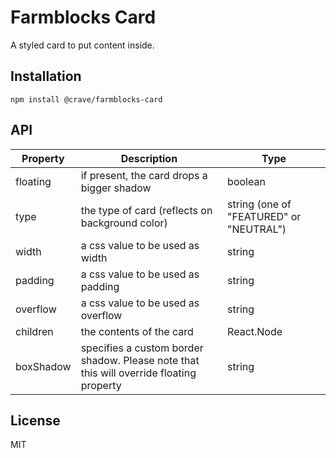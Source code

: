 # Farmblocks Card

A styled card to put content inside.

## Installation

```
npm install @crave/farmblocks-card
```

## API

| Property  | Description                                                                             | Type                                    |
| --------- | --------------------------------------------------------------------------------------- | --------------------------------------- |
| floating  | if present, the card drops a bigger shadow                                              | boolean                                 |
| type      | the type of card (reflects on background color)                                         | string (one of "FEATURED" or "NEUTRAL") |
| width     | a css value to be used as width                                                         | string                                  |
| padding   | a css value to be used as padding                                                       | string                                  |
| overflow  | a css value to be used as overflow                                                      | string                                  |
| children  | the contents of the card                                                                | React.Node                              |
| boxShadow | specifies a custom border shadow. Please note that this will override floating property | string                                  |

## License

MIT
